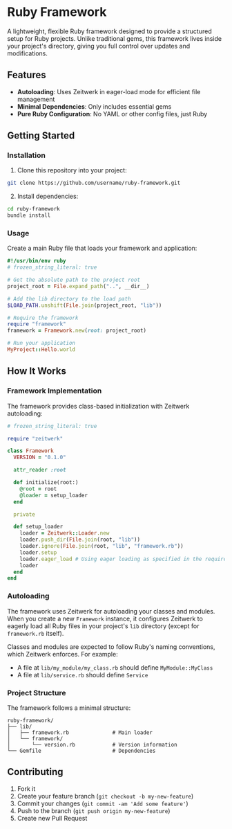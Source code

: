 # Ruby Framework

A lightweight, flexible Ruby framework designed to provide a structured setup for Ruby projects. Unlike traditional gems, this framework lives inside your project's directory, giving you full control over updates and modifications.

## Features

- **Autoloading**: Uses Zeitwerk in eager-load mode for efficient file management
- **Minimal Dependencies**: Only includes essential gems
- **Pure Ruby Configuration**: No YAML or other config files, just Ruby

## Getting Started

### Installation

1. Clone this repository into your project:

```bash
git clone https://github.com/username/ruby-framework.git
```

2. Install dependencies:

```bash
cd ruby-framework
bundle install
```

### Usage

Create a main Ruby file that loads your framework and application:

```ruby
#!/usr/bin/env ruby
# frozen_string_literal: true

# Get the absolute path to the project root
project_root = File.expand_path("..", __dir__)

# Add the lib directory to the load path
$LOAD_PATH.unshift(File.join(project_root, "lib"))

# Require the framework
require "framework"
framework = Framework.new(root: project_root)

# Run your application
MyProject::Hello.world
```

## How It Works

### Framework Implementation

The framework provides class-based initialization with Zeitwerk autoloading:

```ruby
# frozen_string_literal: true

require "zeitwerk"

class Framework
  VERSION = "0.1.0"

  attr_reader :root

  def initialize(root:)
    @root = root
    @loader = setup_loader
  end

  private

  def setup_loader
    loader = Zeitwerk::Loader.new
    loader.push_dir(File.join(root, "lib"))
    loader.ignore(File.join(root, "lib", "framework.rb"))
    loader.setup
    loader.eager_load # Using eager loading as specified in the requirements
    loader
  end
end
```

### Autoloading

The framework uses Zeitwerk for autoloading your classes and modules. When you create a new `Framework` instance, it configures Zeitwerk to eagerly load all Ruby files in your project's `lib` directory (except for `framework.rb` itself).

Classes and modules are expected to follow Ruby's naming conventions, which Zeitwerk enforces. For example:
- A file at `lib/my_module/my_class.rb` should define `MyModule::MyClass`
- A file at `lib/service.rb` should define `Service`

### Project Structure

The framework follows a minimal structure:

```
ruby-framework/
├── lib/
│   ├── framework.rb              # Main loader
│   └── framework/
│       └── version.rb            # Version information
└── Gemfile                       # Dependencies
```

## Contributing

1. Fork it
2. Create your feature branch (`git checkout -b my-new-feature`)
3. Commit your changes (`git commit -am 'Add some feature'`)
4. Push to the branch (`git push origin my-new-feature`)
5. Create new Pull Request
